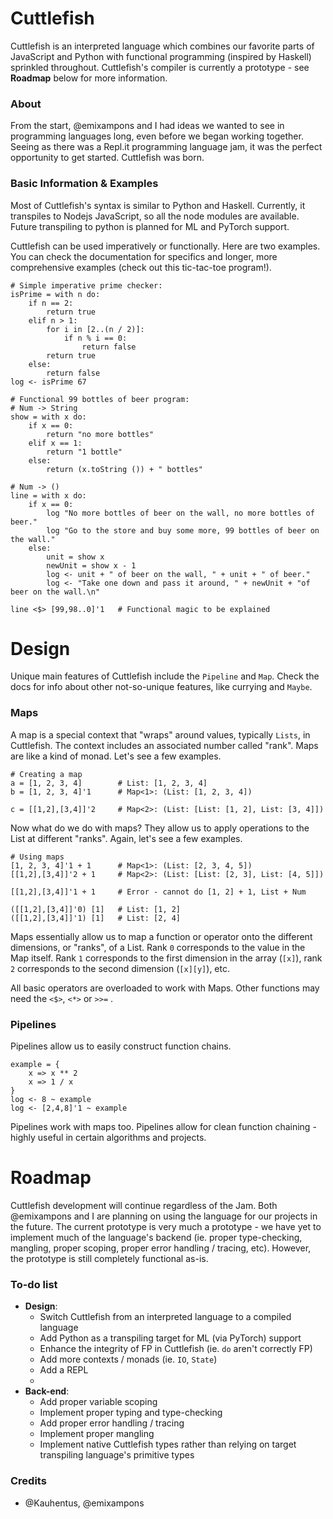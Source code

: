 # Cuttlefish

Cuttlefish is an interpreted language which combines our favorite parts of JavaScript and Python with functional programming (inspired by Haskell) sprinkled throughout.  Cuttlefish's compiler is currently a prototype - see **Roadmap** below for more information.

### About
From the start, @emixampons and I had ideas we wanted to see in programming languages long, even before we began working together. Seeing as there was a Repl.it programming language jam, it was the perfect opportunity to get started. Cuttlefish was born.

### Basic Information & Examples
Most of Cuttlefish's syntax is similar to Python and Haskell. Currently, it transpiles to Nodejs JavaScript, so all the node modules are available. Future transpiling to python is planned for ML and PyTorch support.

Cuttlefish can be used imperatively or functionally. Here are two examples. You can check the documentation for specifics and longer, more comprehensive examples (check out this tic-tac-toe program!).

```
# Simple imperative prime checker:
isPrime = with n do:
    if n == 2:
        return true
    elif n > 1:
        for i in [2..(n / 2)]:
            if n % i == 0:
                return false
        return true
    else:
        return false
log <- isPrime 67
```

```
# Functional 99 bottles of beer program:
# Num -> String
show = with x do:
    if x == 0:
        return "no more bottles"
    elif x == 1:
        return "1 bottle"
    else:
        return (x.toString ()) + " bottles"

# Num -> ()
line = with x do:
    if x == 0:
        log "No more bottles of beer on the wall, no more bottles of beer."
        log "Go to the store and buy some more, 99 bottles of beer on the wall."
    else:
        unit = show x
        newUnit = show x - 1
        log <- unit + " of beer on the wall, " + unit + " of beer."
        log <- "Take one down and pass it around, " + newUnit + "of beer on the wall.\n"

line <$> [99,98..0]'1	# Functional magic to be explained
```
# Design
Unique main features of Cuttlefish include the `Pipeline` and `Map`.   Check the docs for info about other not-so-unique features, like currying and `Maybe`.

### Maps
A map is a special context that "wraps" around values, typically `Lists`, in Cuttlefish. The context includes an associated number called "rank". Maps are like a kind of monad. Let's see a few examples.
```
# Creating a map
a = [1, 2, 3, 4]		# List: [1, 2, 3, 4] 
b = [1, 2, 3, 4]'1		# Map<1>: (List: [1, 2, 3, 4])

c = [[1,2],[3,4]]'2		# Map<2>: (List: [List: [1, 2], List: [3, 4]])
```
Now what do we do with maps? They allow us to apply operations to the List at different "ranks".  Again, let's see a few examples.

```
# Using maps
[1, 2, 3, 4]'1 + 1 		# Map<1>: (List: [2, 3, 4, 5])
[[1,2],[3,4]]'2 + 1		# Map<2>: (List: [List: [2, 3], List: [4, 5]])

[[1,2],[3,4]]'1 + 1		# Error - cannot do [1, 2] + 1, List + Num

([[1,2],[3,4]]'0) [1]	# List: [1, 2]
([[1,2],[3,4]]'1) [1]	# List: [2, 4]
```

Maps essentially allow us to map a function or operator onto the different dimensions, or "ranks", of a List. Rank `0` corresponds to the value in the Map itself. Rank `1` corresponds to the first dimension in the array (`[x]`), rank `2` corresponds to the second dimension (`[x][y]`), etc.  

All basic operators are overloaded to work with Maps. Other functions may need the `<$>`, `<*>` or `>>=` . 

### Pipelines

Pipelines allow us to easily construct function chains.
```
example = {
	x => x ** 2
	x => 1 / x
}
log <- 8 ~ example
log <- [2,4,8]'1 ~ example
```
Pipelines work with maps too.  Pipelines allow for clean function chaining - highly useful in certain algorithms and projects.

# Roadmap
Cuttlefish development will continue regardless of the Jam. Both @emixampons and I are planning on using the language for our projects in the future. The current prototype is very much a prototype - we have yet to implement much of the language's backend (ie. proper type-checking, mangling, proper scoping, proper error handling / tracing, etc).  However, the prototype is still completely functional as-is. 

### To-do list
- **Design**:
	- Switch Cuttlefish from an interpreted language to a compiled language
	- Add Python as a transpiling target for ML (via PyTorch) support
	- Enhance the integrity of FP in Cuttlefish (ie. `do` aren't correctly FP)
	- Add more contexts / monads (ie. `IO`, `State`)
	- Add a REPL
	- 
- **Back-end**:
	- Add proper variable scoping
	- Implement proper typing and type-checking
	- Add proper error handling / tracing
	- Implement proper mangling
	- Implement native Cuttlefish types rather than relying on target transpiling language's primitive types


### Credits
- @Kauhentus, @emixampons